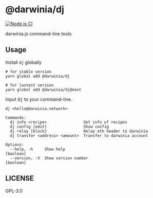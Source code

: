 # @darwinia/dj

[![Node.js CI][workflow-badge]][github]

darwinia.js command-line tools

## Usage

Install `dj` globally

```shell
# for stable version
yarn global add @darwinia/dj

# for lastest version
yarn global add @darwinia/dj@next
```

Input <kbd>dj</kbd> to your command-line.

```text
dj <hello@darwinia.network>

Commands:
  dj info <recipe>                Get info of recipes
  dj config [edit]                Show config
  dj relay [block]                Relay eth header to darwinia
  dj transfer <address> <amount>  Transfer to darwinia account

Options:
  --help, -h     Show help                                             [boolean]
  --version, -V  Show version number                                   [boolean]
```
  
## LICENSE

GPL-3.0

[github]: https://github.com/darwinia-network/darwinia.js
[workflow-badge]: https://github.com/darwinia-network/darwinia.js/workflows/Node.js%20CI/badge.svg
